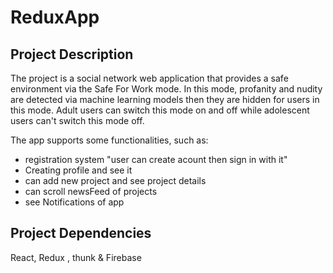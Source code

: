 # ReduxApp

## Project Description

The project is a social network web application that provides a safe environment via the Safe For Work mode. In this mode, profanity and nudity are detected via machine learning models then they are hidden for users in this mode. Adult users can switch this mode on and off while adolescent users can't switch this mode off.

The app supports some functionalities, such as:
* registration system "user can create acount then sign in with it"
* Creating profile and see it
* can add new project and see project details
* can scroll newsFeed of projects
* see Notifications of app

## Project Dependencies
React, Redux , thunk & Firebase